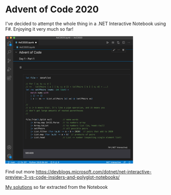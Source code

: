 # Advent of Code 2020

I've decided to attempt the whole thing in a .NET Interactive Notebook using F#. Enjoying it very much so far!

<img src="aoc-screenshot.png" width="400">

Find out more https://devblogs.microsoft.com/dotnet/net-interactive-preview-3-vs-code-insiders-and-polyglot-notebooks/

[My solutions](SOLUTIONS.md) so far extracted from the Notebook
